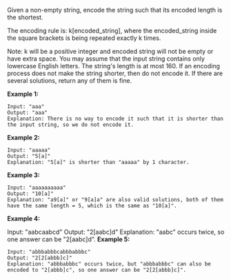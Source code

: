 Given a non-empty string, encode the string such that its encoded length is the shortest.

The encoding rule is: k[encoded_string], where the encoded_string inside the square brackets is being repeated exactly k times.

Note:
k will be a positive integer and encoded string will not be empty or have extra space.
You may assume that the input string contains only lowercase English letters. The string's length is at most 160.
If an encoding process does not make the string shorter, then do not encode it. If there are several solutions, return any of them is fine.

**Example 1:**
```
Input: "aaa"
Output: "aaa"
Explanation: There is no way to encode it such that it is shorter than the input string, so we do not encode it.
```
**Example 2:**
```
Input: "aaaaa"
Output: "5[a]"
Explanation: "5[a]" is shorter than "aaaaa" by 1 character.
```
**Example 3:**
```
Input: "aaaaaaaaaa"
Output: "10[a]"
Explanation: "a9[a]" or "9[a]a" are also valid solutions, both of them have the same length = 5, which is the same as "10[a]".
```
**Example 4:**

Input: "aabcaabcd"
Output: "2[aabc]d"
Explanation: "aabc" occurs twice, so one answer can be "2[aabc]d".
**Example 5:**
```
Input: "abbbabbbcabbbabbbc"
Output: "2[2[abbb]c]"
Explanation: "abbbabbbc" occurs twice, but "abbbabbbc" can also be encoded to "2[abbb]c", so one answer can be "2[2[abbb]c]".
```

